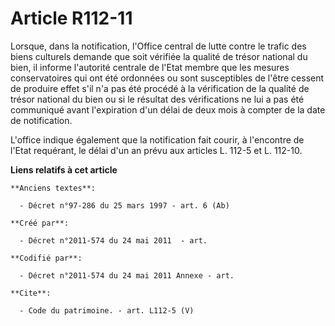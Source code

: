 # Article R112-11

Lorsque, dans la notification, l'Office central de lutte contre le trafic des biens culturels demande que soit vérifiée la
qualité de trésor national du bien, il informe l'autorité centrale de l'Etat membre que les mesures conservatoires qui ont
été ordonnées ou sont susceptibles de l'être cessent de produire effet s'il n'a pas été procédé à la vérification de la
qualité de trésor national du bien ou si le résultat des vérifications ne lui a pas été communiqué avant l'expiration d'un
délai de deux mois à compter de la date de notification. 

L'office indique également que la notification fait courir, à l'encontre de l'Etat requérant, le délai d'un an prévu aux
articles L. 112-5 et L. 112-10.

**Liens relatifs à cet article**

	**Anciens textes**:

	  - Décret n°97-286 du 25 mars 1997 - art. 6 (Ab)

	**Créé par**:

	  - Décret n°2011-574 du 24 mai 2011  - art.

	**Codifié par**:

	  - Décret n°2011-574 du 24 mai 2011 Annexe - art.

	**Cite**:

	  - Code du patrimoine. - art. L112-5 (V)
